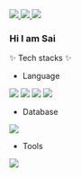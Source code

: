 <!--
**saimin808/saimin808** is a ✨ _special_ ✨ repository because its `README.md` (this file) appears on your GitHub profile.

Here are some ideas to get you started:

- 🔭 I’m currently working on ...
- 🌱 I’m currently learning ...
- 👯 I’m looking to collaborate on ...
- 🤔 I’m looking for help with ...
- 💬 Ask me about ...
- 📫 How to reach me: ...
- 😄 Pronouns: ...
- ⚡ Fun fact: ...
-->

<a href="https://it-is-sai.tistory.com/" target="_blank">
  <img src="https://img.shields.io/badge/Blog-black?style=for-the-badge&logo=Tistory&logoColor=white">
</a>
<a href="mailto:minbongpark@gmail.com" target="_blank">
  <img src="https://img.shields.io/badge/minbongpark@gmail.com-orange?style=for-the-badge&logo=Gmail&logoColor=white">
</a>
<a href="https://www.instagram.com/donb._.sai/" target="_blank">
  <img src="https://img.shields.io/badge/donb._.sai-E4405F?style=for-the-badge&logo=Instagram&logoColor=white">
</a>

### Hi I am Sai

✨ Tech stacks ✨


- Language
<div>
 <img src="https://img.shields.io/badge/Java-blue?style=for-the-badge&logo=OpenJDK&logoColor=white">
 <img src="https://img.shields.io/badge/Javascript-F7DF1E?style=for-the-badge&logo=Javascript&logoColor=black">
 <img src="https://img.shields.io/badge/HTML5-E34F26?style=for-the-badge&logo=HTML5&logoColor=white">
 <img src="https://img.shields.io/badge/CSS3-1572B6?style=for-the-badge&logo=CSS3&logoColor=white">
</div>

- Database
<div>
 <img src="https://img.shields.io/badge/Oracle-F80000?style=for-the-badge&logo=Oracle&logoColor=whit">
</div>

- Tools
<div>
 <img src="https://img.shields.io/badge/Eclipse IDE-2C2255?style=for-the-badge&logo=Eclipse IDE&logoColor=white">
</div>
